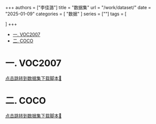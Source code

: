 +++
authors = ["李佳潞"]
title = "数据集"
url = "/work/dataset/"
date = "2025-01-09"
categories = [
    "数据"
]
series = [""]
tags = [
    
]
+++
- [一. VOC2007](#一-voc2007)
- [二. COCO](#二-coco)

# 一. VOC2007
<a href="https://heirenlop.github.io/%E5%B7%A5%E4%BD%9C%E8%AE%B0%E5%BD%95/shell/#sections2">点击跳转到数据集下载脚本🔗</a>

# 二. COCO
<a href="https://heirenlop.github.io/%E5%B7%A5%E4%BD%9C%E8%AE%B0%E5%BD%95/shell/#sections3">点击跳转到数据集下载脚本🔗</a>
